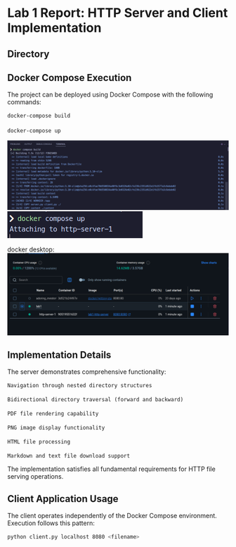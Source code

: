# Lab 1 Report: HTTP Server and Client Implementation

## Directory

## Docker Compose Execution

The project can be deployed using Docker Compose with the following commands:

```bash
docker-compose build

docker-compose up

```

![alt text](images/image.png)
![alt text](images/image1.png)

docker desktop:
![alt text](images/image2.png)

## Implementation Details

The server demonstrates comprehensive functionality:

    Navigation through nested directory structures

    Bidirectional directory traversal (forward and backward)

    PDF file rendering capability

    PNG image display functionality

    HTML file processing

    Markdown and text file download support

The implementation satisfies all fundamental requirements for HTTP file serving operations.


## Client Application Usage

The client operates independently of the Docker Compose environment. Execution follows this pattern:

```bash
python client.py localhost 8080 <filename>
```
